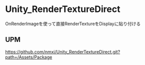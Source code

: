 # Unity_RenderTextureDirect
OnRenderImageを使って直接RenderTextureをDisplayに貼り付ける

## UPM
https://github.com/nmxi/Unity_RenderTextureDirect.git?path=/Assets/Package
